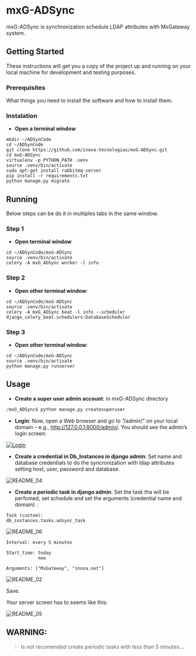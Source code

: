 # mxG-ADSync

mxG-ADSync is synchronization schedule LDAP attributes with MxGateway system.

## Getting Started

These instructions will get you a copy of the project up and running on your local machine for development and testing purposes.

### Prerequisites

What things you need to install the software and how to install them.

### Instalation

- **Open a terminal window**
```
mkdir ~/ADSynCode
cd ~/ADSynCode
git clone https://github.com/inova-tecnologias/mxG-ADSync.git
cd mxG-ADSync
virtualenv -p PYTHON_PATH .venv
source .venv/bin/activate
sudo apt-get install rabbitmq-server
pip install -r requirements.txt
python manage.py migrate
```

## Running
Below steps can be do it in multiples tabs in the same window.
### Step 1
- **Open terminal window**
```
cd ~/ADSynCode/mxG-ADSync
source .venv/bin/activate
celery -A mxG_ADSync worker -l info
```

### Step 2
- **Open other terminal window**:
```
cd ~/ADSynCode/mxG-ADSync
source .venv/bin/activate
celery -A mxG_ADSync beat -l info --scheduler django_celery_beat.schedulers:DatabaseScheduler
```
### Step 3
- **Open other terminal window**:
```
cd ~/ADSynCode/mxG-ADSync
source .venv/bin/activate
python manage.py runserver
```




## Usage
- **Create a super user admin account**:
In mxG-ADSync directory

```python
/mxG_ADSync$ python manage.py createsuperuser
```
- **Login**:
Now, open a Web browser and go to “/admin/” on your local domain – e.g., http://127.0.0.1:8000/admin/. You should see the admin’s login screen:

<a href="https://docs.djangoproject.com/en/1.8/_images/admin01.png"><img src="https://docs.djangoproject.com/en/1.8/_images/admin01.png" title="Login" alt="Login"></a>

<!-- [![FVCproductions](https://avatars1.githubusercontent.com/u/4284691?v=3&s=200)](http://fvcproductions.com) -->

- **Create a credential in Db_Instances in django admin**: Set name and database credentials to do the syncronization with ldap attributes setting host, user, password and database.

![README_04](https://user-images.githubusercontent.com/25668878/56668699-5d640e80-6686-11e9-8e03-82e58483c9a9.png)

- **Create a periodic task in django admin**: Set the task tha will be perfomed, set schedule and set the arguments (credential name and domain) .
```
Task (custom):
db_instances.tasks.adsync_task
```

![README_06](https://user-images.githubusercontent.com/25668878/56668670-4fae8900-6686-11e9-935d-a0ee773ec502.png)

```
Interval: every 5 minutes
```
```
Start_time: today
            now
```
```
Arguments: ["MxGateway", "inova.net"]
```
![README_02](https://user-images.githubusercontent.com/25668878/56668682-550bd380-6686-11e9-9243-bd5fc81c60cd.png)

Save.

Your server screen has to seems like this:

![README_05](https://user-images.githubusercontent.com/25668878/56668722-68b73a00-6686-11e9-8707-6b9cb8be36a9.png)

## WARNING:

> Is not recomended create periodic tasks with less than 5 minutes...


